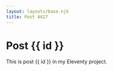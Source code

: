 ```yaml
---
layout: layouts/base.njk
title: Post 4427
---
```


# Post {{ id }}

This is post {{ id }} in my Eleventy project.
